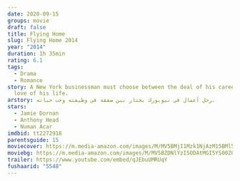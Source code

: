 ```yaml
---
date: 2020-09-15
groups: movie
draft: false
title: Flying Home
slug: Flying Home 2014
year: "2014"
duration: 1h 35min
rating: 6.1
tags:
  - Drama
  - Romance
story: A New York businessman must choose between the deal of his career and the
  love of his life.
arstory: رجل أعمال في نيويورك يختار بين صفقة في وظيفته وحب حياته.
stars:
  - Jamie Dornan
  - Anthony Head
  - Numan Acar
imdbid: tt2272918
parentsguide: 15
moviecover: https://m.media-amazon.com/images/M/MV5BMjI1Mzk1NjAzM15BMl5BanBnXkFtZTgwMTY1MjEwNDE@._V1_.jpg
moviebg: https://m.media-amazon.com/images/M/MV5BZDNlYzI5ODAtMGI5YS00ZGRiLWEyYTMtYWUxOWU3ZTdjM2ZjXkEyXkFqcGdeQXVyNDM5OTIxMDQ@._V1_.jpg
trailer: https://www.youtube.com/embed/qJEbuUMRUqY
fushaarid: "5548"
---
```

